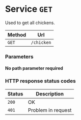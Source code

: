 # Service ```GET```

Used to get all chickens.

| Method   | Url       |
| -------- | -----------|
| `GET`   | `/chicken` |

### Parameters

#### No path parameter required

### HTTP response status codes

| Status   | Description           |
|----------|-----------------------|
|```200``` | OK                    |
|```401``` | Problem in request    |